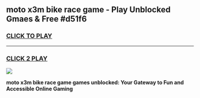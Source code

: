 
## moto x3m bike race game - Play Unblocked Gmaes & Free #d51f6
<h3>
<a href="https://premium.freeplayer.one?title=moto_x3m_bike_race_game&ref=03M">CLICK TO PLAY</a></h3>
<hr>

<h3>
<a href="https://premium.freeplayer.one?title=moto_x3m_bike_race_game&ref=03M">CLICK 2 PLAY</a>
  
</h3>

<a href="https://premium.freeplayer.one?title=moto_x3m_bike_race_game&ref=03M"><img src="https://clearcache.store/games.png"></a>


**moto x3m bike race game games unblocked: Your Gateway to Fun and Accessible Online Gaming**
